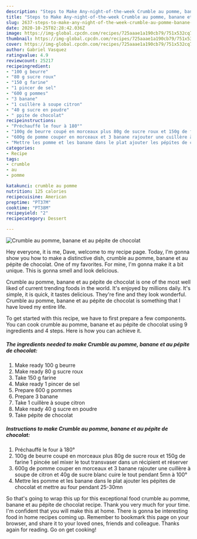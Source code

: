 ```yaml
---
description: "Steps to Make Any-night-of-the-week Crumble au pomme, banane et au pépite de chocolat"
title: "Steps to Make Any-night-of-the-week Crumble au pomme, banane et au pépite de chocolat"
slug: 2637-steps-to-make-any-night-of-the-week-crumble-au-pomme-banane-et-au-pepite-de-chocolat
date: 2020-10-25T02:28:42.036Z
image: https://img-global.cpcdn.com/recipes/725aaae1a190cb79/751x532cq70/crumble-au-pomme-banane-et-au-pepite-de-chocolat-photo-principale-de-la-recette.jpg
thumbnail: https://img-global.cpcdn.com/recipes/725aaae1a190cb79/751x532cq70/crumble-au-pomme-banane-et-au-pepite-de-chocolat-photo-principale-de-la-recette.jpg
cover: https://img-global.cpcdn.com/recipes/725aaae1a190cb79/751x532cq70/crumble-au-pomme-banane-et-au-pepite-de-chocolat-photo-principale-de-la-recette.jpg
author: Gabriel Vasquez
ratingvalue: 4.9
reviewcount: 25217
recipeingredient:
- "100 g beurre"
- "80 g sucre roux"
- "150 g farine"
- "1 pincer de sel"
- "600 g pommes"
- "3 banane"
- "1 cuillère à soupe citron"
- "40 g sucre en poudre"
- " ppite de chocolat"
recipeinstructions:
- "Préchauffé le four à 180°"
- "100g de beurre coupé en morceaux plus 80g de sucre roux et 150g de farine 1 pincée sel mixer le tout transvaser dans un récipient et réserver"
- "600g de pomme couper en morceaux et 3 banane rajouter une cuillère à soupe de citron et 40g de sucre blanc cuire le tout pendant 5mn à 100°"
- "Mettre les pomme et les banane dans le plat ajouter les pépites de chocolat et mettre au four pendant 25-30mn"
categories:
- Recipe
tags:
- crumble
- au
- pomme

katakunci: crumble au pomme 
nutrition: 125 calories
recipecuisine: American
preptime: "PT37M"
cooktime: "PT38M"
recipeyield: "2"
recipecategory: Dessert

---
```



![Crumble au pomme, banane et au pépite de chocolat](https://img-global.cpcdn.com/recipes/725aaae1a190cb79/751x532cq70/crumble-au-pomme-banane-et-au-pepite-de-chocolat-photo-principale-de-la-recette.jpg)

Hey everyone, it is me, Dave, welcome to my recipe page. Today, I'm gonna show you how to make a distinctive dish, crumble au pomme, banane et au pépite de chocolat. One of my favorites. For mine, I'm gonna make it a bit unique. This is gonna smell and look delicious.



Crumble au pomme, banane et au pépite de chocolat is one of the most well liked of current trending foods in the world. It's enjoyed by millions daily. It's simple, it is quick, it tastes delicious. They're fine and they look wonderful. Crumble au pomme, banane et au pépite de chocolat is something that I have loved my entire life.


To get started with this recipe, we have to first prepare a few components. You can cook crumble au pomme, banane et au pépite de chocolat using 9 ingredients and 4 steps. Here is how you can achieve it.

<!--inarticleads1-->

##### The ingredients needed to make Crumble au pomme, banane et au pépite de chocolat:

1. Make ready 100 g beurre
1. Make ready 80 g sucre roux
1. Take 150 g farine
1. Make ready 1 pincer de sel
1. Prepare 600 g pommes
1. Prepare 3 banane
1. Take 1 cuillère à soupe citron
1. Make ready 40 g sucre en poudre
1. Take  pépite de chocolat




<!--inarticleads2-->

##### Instructions to make Crumble au pomme, banane et au pépite de chocolat:

1. Préchauffé le four à 180°
1. 100g de beurre coupé en morceaux plus 80g de sucre roux et 150g de farine 1 pincée sel mixer le tout transvaser dans un récipient et réserver
1. 600g de pomme couper en morceaux et 3 banane rajouter une cuillère à soupe de citron et 40g de sucre blanc cuire le tout pendant 5mn à 100°
1. Mettre les pomme et les banane dans le plat ajouter les pépites de chocolat et mettre au four pendant 25-30mn




So that's going to wrap this up for this exceptional food crumble au pomme, banane et au pépite de chocolat recipe. Thank you very much for your time. I'm confident that you will make this at home. There is gonna be interesting food in home recipes coming up. Remember to bookmark this page on your browser, and share it to your loved ones, friends and colleague. Thanks again for reading. Go on get cooking!
